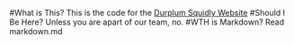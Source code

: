#What is This?
This is the code for the [Durplum Squidly Website](https://thederplumsquidly.github.io/website/)
#Should I Be Here?
Unless you are apart of our team, no.
#WTH is Markdown?
Read markdown.md
